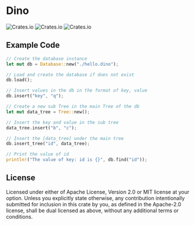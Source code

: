 # Dino

![Crates.io](https://github.com/Andy-Python-Programmer/dino/workflows/Build/badge.svg)
![Crates.io](https://img.shields.io/crates/d/dino)
![Crates.io](https://img.shields.io/crates/v/dino)

## Example Code

```rust
// Create the database instance
let mut db = Database::new("./hello.dino");

// Load and create the database if does not exist
db.load();

// Insert values in the db in the format of key, value
db.insert("key", "q");

// Create a new sub Tree in the main Tree of the db
let mut data_tree = Tree::new();

// Insert the key and value in the sub tree
data_tree.insert("b", "c");

// Insert the [data_tree] under the main tree
db.insert_tree("id", data_tree);

// Print the value of id
println!("The value of key: id is {}", db.find("id"));
```

## License

Licensed under either of Apache License, Version 2.0 or MIT license at your option.
Unless you explicitly state otherwise, any contribution intentionally submitted for inclusion in this crate by you, as defined in the Apache-2.0 license, shall be dual licensed as above, without any additional terms or conditions.
